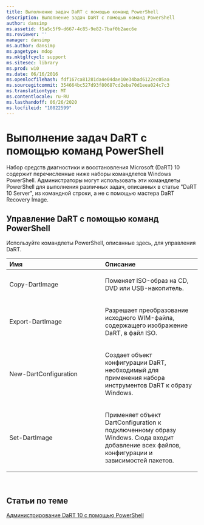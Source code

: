 ```yaml
---
title: Выполнение задач DaRT с помощью команд PowerShell
description: Выполнение задач DaRT с помощью команд PowerShell
author: dansimp
ms.assetid: f5a5c5f9-d667-4c85-9e82-7baf0b2aec6e
ms.reviewer: ''
manager: dansimp
ms.author: dansimp
ms.pagetype: mdop
ms.mktglfcycl: support
ms.sitesec: library
ms.prod: w10
ms.date: 06/16/2016
ms.openlocfilehash: fdf167ca81281da4e04dae10e34bad6122ec05aa
ms.sourcegitcommit: 354664bc527d93f80687cd2eba70d1eea024c7c3
ms.translationtype: MT
ms.contentlocale: ru-RU
ms.lasthandoff: 06/26/2020
ms.locfileid: "10822599"
---
```

# Выполнение задач DaRT с помощью команд PowerShell


Набор средств диагностики и восстановления Microsoft (DaRT) 10 содержит перечисленные ниже наборы командлетов Windows PowerShell. Администраторы могут использовать эти командлеты PowerShell для выполнения различных задач, описанных в статье "DaRT 10 Server", из командной строки, а не с помощью мастера DaRT Recovery Image.

## Управление DaRT с помощью команд PowerShell


Используйте командлеты PowerShell, описанные здесь, для управления DaRT.

<table>
<colgroup>
<col width="50%" />
<col width="50%" />
</colgroup>
<thead>
<tr class="header">
<th align="left">Имя</th>
<th align="left">Описание</th>
</tr>
</thead>
<tbody>
<tr class="odd">
<td align="left"><p>Copy-DartImage</p></td>
<td align="left"><p>Поменяет ISO-образ на CD, DVD или USB-накопитель.</p></td>
</tr>
<tr class="even">
<td align="left"><p>Export-DartImage</p></td>
<td align="left"><p>Разрешает преобразование исходного WIM-файла, содержащего изображение DaRT, в файл ISO.</p></td>
</tr>
<tr class="odd">
<td align="left"><p>New-DartConfiguration</p></td>
<td align="left"><p>Создает объект конфигурации DaRT, необходимый для применения набора инструментов DaRT к образу Windows.</p></td>
</tr>
<tr class="even">
<td align="left"><p>Set-DartImage</p></td>
<td align="left"><p>Применяет объект DartConfiguration к подключенному образу Windows. Сюда входит добавление всех файлов, конфигурации и зависимостей пакетов.</p></td>
</tr>
</tbody>
</table>

 

## Статьи по теме


[Администрирование DaRT 10 с помощью PowerShell](administering-dart-10-using-powershell.md)

 

 





